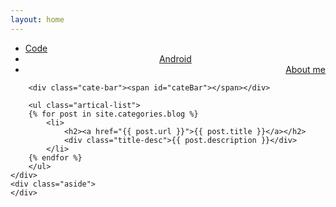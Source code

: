 ```yaml
---
layout: home
---
```


<div class="index-content blog">
    <div class="section">
        <ul class="artical-cate">
            <li class="on" ><a href="/"><span>Code</span></a></li>
            <li style="text-align:center"><a href="/android"><span>Android</span></a></li>
            <li style="text-align:right"><a href="/about"><span>About me</span></a></li>
        </ul>

        <div class="cate-bar"><span id="cateBar"></span></div>

        <ul class="artical-list">
        {% for post in site.categories.blog %}
            <li>
                <h2><a href="{{ post.url }}">{{ post.title }}</a></h2>
                <div class="title-desc">{{ post.description }}</div>
            </li>
        {% endfor %}
        </ul>
    </div>
    <div class="aside">
    </div>
</div>
